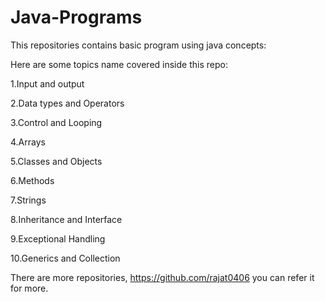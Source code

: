# Java-Programs
This repositories contains basic program using java concepts:

Here are some topics name covered inside this repo:

1.Input and output

2.Data types and Operators

3.Control and Looping

4.Arrays

5.Classes and Objects

6.Methods

7.Strings

8.Inheritance and Interface

9.Exceptional Handling

10.Generics and Collection

There are more repositories, https://github.com/rajat0406  you can refer it for more.
